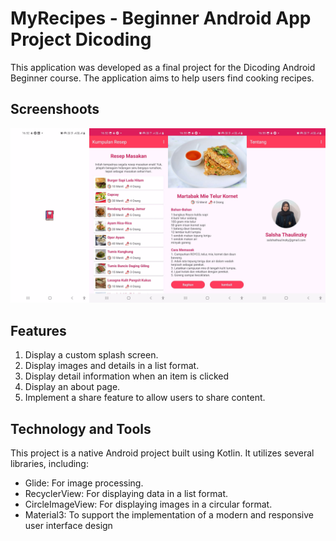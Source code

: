 # MyRecipes - Beginner Android App Project Dicoding
This application was developed as a final project for the Dicoding Android Beginner course. The application aims to help users find cooking recipes.

## Screenshoots
![Image Alt](https://github.com/salsha-t/MyRecipes/blob/ab7a30fd3434c3382cc389db223b4751e3776710/MyRecipes_screenshoot.jpg)

## Features
1. Display a custom splash screen.
2. Display images and details in a list format.
3. Display detail information when an item is clicked
4. Display an about page.
5. Implement a share feature to allow users to share content.

## Technology and Tools 
This project is a native Android project built using Kotlin. It utilizes several libraries, including:
- Glide: For image processing.
- RecyclerView: For displaying data in a list format.
- CircleImageView: For displaying images in a circular format.
- Material3: To support the implementation of a modern and responsive user interface design
